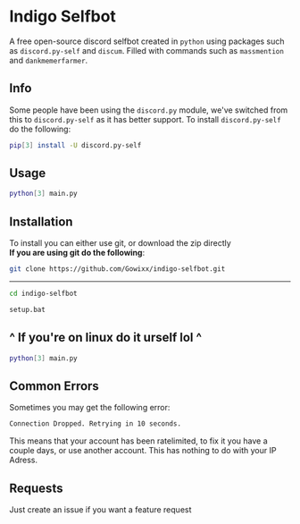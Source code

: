 
# Indigo Selfbot
A free open-source discord selfbot created in `python` using packages such as `discord.py-self` and `discum`. Filled with commands such as `massmention` and `dankmemerfarmer`.

## Info
Some people have been using the `discord.py` module, we've switched from this to `discord.py-self` as it has better support.
To install `discord.py-self` do the following:
```bash
pip[3] install -U discord.py-self
```

## Usage

```bash
python[3] main.py
```
## Installation

To install you can either use git, or download the zip directly \
**If you are using git do the following**:
```bash
git clone https://github.com/Gowixx/indigo-selfbot.git
```
----
```bash
cd indigo-selfbot
```

```bash
setup.bat
```
^ If you're on linux do it urself lol ^
---
```bash
python[3] main.py
```

## Common Errors
Sometimes you may get the following error: 
```bash
Connection Dropped. Retrying in 10 seconds.
```
This means that your account has been ratelimited, to fix it you have a couple days, or use another account. This has nothing to do with your IP Adress.

## Requests
Just create an issue if you want a feature request
